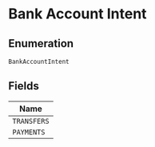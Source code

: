 
# Bank Account Intent

## Enumeration

`BankAccountIntent`

## Fields

| Name |
|  --- |
| `TRANSFERS` |
| `PAYMENTS` |

